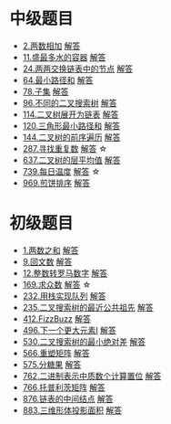 
# 中级题目

* [2.两数相加]()  [解答](./answer/2.两数相加.cpp)
* [11.盛最多水的容器]()  [解答](./answer/11.盛最多水的容器.cpp)
* [24.两两交换链表中的节点]()  [解答](./answer/24.两两交换链表中的节点.cpp)
* [64.最小路径和]()  [解答](./answer/64.最小路径和.cpp)
* [78.子集]()  [解答](./answer/78.子集.cpp)
* [96.不同的二叉搜索树]()  [解答](./answer/96.不同的二叉搜索树.cpp)
* [114.二叉树展开为链表]()  [解答](./answer/114.二叉树展开为链表.cpp)
* [120.三角形最小路径和](https://leetcode-cn.com/problems/triangle/)  [解答](./answer/120.三角形最小路径和.cpp)
* [144.二叉树的前序遍历]()  [解答](./answer/144.二叉树的前序遍历.cpp)
* [287.寻找重复数](https://leetcode-cn.com/problems/find-the-duplicate-number/)  [解答](./answer/287.寻找重复数.cpp) &star;
* [637.二叉树的层平均值](https://leetcode-cn.com/problems/average-of-levels-in-binary-tree/)  [解答](./answer/637.二叉树的层平均值.cpp) 
* [739.每日温度](https://leetcode-cn.com/problems/daily-temperatures/)  [解答](./answer/739.每日温度.cpp) &star;
* [969.煎饼排序](https://leetcode-cn.com/problems/pancake-sorting/)  [解答](./answer/969.煎饼排序.cpp) 


# 初级题目

* [1.两数之和]()  [解答](./answer/1.两数之和.cpp)
* [9.回文数]()  [解答](./answer/9.回文数.cpp)
* [12.整数转罗马数字](https://leetcode-cn.com/problems/integer-to-roman/)  [解答](./answer/12.整数转罗马数字.cpp)
* [169.求众数](https://leetcode-cn.com/problems/majority-element/)  [解答](./answer/169.求众数.cpp) &star;
* [232.用栈实现队列]()  [解答](./answer/232.用栈实现队列.cpp)
* [235.二叉搜索树的最近公共祖先](https://leetcode-cn.com/problems/lowest-common-ancestor-of-a-binary-search-tree/)  [解答](./answer/235.二叉搜索树的最近公共祖先.cpp)
* [412.FizzBuzz](https://leetcode-cn.com/problems/fizz-buzz/)  [解答](./answer/412.FizzBuzz.cpp)
* [496.下一个更大元素I](https://leetcode-cn.com/problems/next-greater-element-i/)  [解答](./answer/496.下一个更大元素I.cpp)
* [530.二叉搜索树的最小绝对差]()  [解答](./answer/530.二叉搜索树的最小绝对差.cpp)
* [566.重塑矩阵]()  [解答](./answer/566.重塑矩阵.cpp)
* [575.分糖果]()  [解答](./answer/575.分糖果.cpp)
* [762.二进制表示中质数个计算置位]()  [解答](./answer/762.二进制表示中质数个计算置位.cpp)
* [766.托普利茨矩阵](https://leetcode-cn.com/problems/toeplitz-matrix/)  [解答](./answer/766.托普利茨矩阵.cpp)
* [876.链表的中间结点]()  [解答](./answer/876.链表的中间结点.cpp)
* [883.三维形体投影面积](https://leetcode-cn.com/problems/projection-area-of-3d-shapes/)  [解答](./answer/883.三维形体投影面积.cpp)